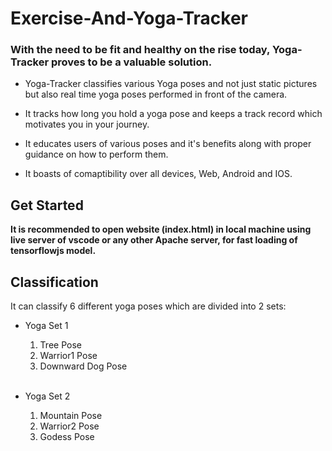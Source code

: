 # Exercise-And-Yoga-Tracker

### With the need to be fit and healthy on the rise today, Yoga-Tracker proves to be a valuable solution. 

* Yoga-Tracker classifies various Yoga poses and not just static pictures but also real time yoga poses performed in front of the camera. 

* It tracks how long you hold a yoga pose and keeps a track record which motivates you in your journey.

* It educates users of various poses and it's benefits along with proper guidance on how to perform them.

* It boasts of comaptibility over all devices, Web, Android and IOS.

## Get Started

<b>It is recommended to open website (index.html) in local machine using live server of vscode or any other Apache server, for fast loading of tensorflowjs model.</b>

## Classification

It can classify 6 different yoga poses which are divided into 2 sets:

* Yoga Set 1
    1. Tree Pose
    2. Warrior1 Pose
    3. Downward Dog Pose
<br><br>

* Yoga Set 2
    1. Mountain Pose
    2. Warrior2 Pose
    3. Godess Pose
<br><br>

